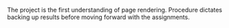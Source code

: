 The project is the first understanding of page rendering. Procedure dictates backing up results before moving forward with the assignments.
